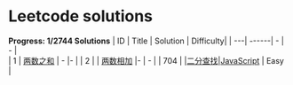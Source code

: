 # Leetcode solutions

**Progress: 1/2744 Solutions**
| ID | Title |        Solution                                                  | Difficulty|
| ---| ------| -                                                                | -         |     
| 1  |        [两数之和](https://leetcode.cn/problems/two-sum/)  |       -       |-          |
| 2  |  | [两数相加](https://leetcode.cn/problems/add-two-numbers/)   |-           |      -    |
| 704  |   |[二分查找](https://leetcode.cn/problems/binary-search/)|[JavaScript](https://github.com/zjz2022/LeetCode-with-JavaScript/blob/main/src/704.%20%E4%BA%8C%E5%88%86%E6%9F%A5%E6%89%BE/res.js)  |       Easy    |
